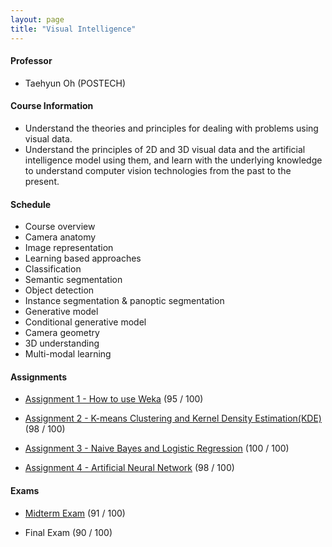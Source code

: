 ```yaml
---
layout: page
title: "Visual Intelligence"
---
```

#### Professor
- Taehyun Oh (POSTECH)

#### Course Information

- Understand the theories and principles for dealing with problems using visual data.
- Understand the principles of 2D and 3D visual data and the artificial intelligence model using them, and learn with the underlying knowledge to understand computer vision technologies from the past to the present.

#### Schedule

- Course overview
- Camera anatomy
- Image representation
- Learning based approaches
- Classification
- Semantic segmentation
- Object detection
- Instance segmentation & panoptic segmentation
- Generative model
- Conditional generative model
- Camera geometry
- 3D understanding
- Multi-modal learning

#### Assignments
- [Assignment 1 - How to use Weka](/courses/data-mining/AIGS526_ASSN1_20222421.pdf) (95 / 100)

- [Assignment 2 - K-means Clustering and Kernel Density Estimation(KDE)](/courses/data-mining/AIGS526_ASSN2_20222421.pdf) (98 / 100)

- [Assignment 3 - Naive Bayes and Logistic Regression](/courses/data-mining/AIGS526_ASSN3_20222421.pdf) (100 / 100)

- [Assignment 4 - Artificial Neural Network](/courses/data-mining/AIGS526_ASSN4_20222421.pdf) (98 / 100)

#### Exams
- [Midterm Exam](/courses/data-mining/AIGS526_MID_20222421.pdf) (91 / 100)

- Final Exam (90 / 100)
